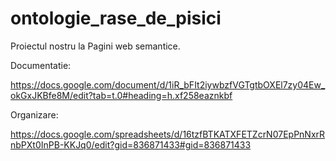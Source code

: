 # ontologie_rase_de_pisici
Proiectul nostru la Pagini web semantice.

Documentatie:

https://docs.google.com/document/d/1iR_bFIt2iywbzfVGTgtbOXEl7zy04Ew_okGxJKBfe8M/edit?tab=t.0#heading=h.xf258eaznkbf

Organizare:

https://docs.google.com/spreadsheets/d/16tzfBTKATXFETZcrN07EpPnNxrRnbPXt0InPB-KKJq0/edit?gid=836871433#gid=836871433


